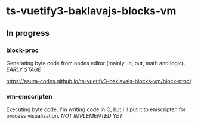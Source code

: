 # ts-vuetify3-baklavajs-blocks-vm

## In progress

### block-proc

Generating byte code from nodes editor (mainly: in, out, math and logic). *EARLY STAGE*

https://asura-codes.github.io/ts-vuetify3-baklavajs-blocks-vm/block-proc/

### vm-emscripten

Executing byte code. I'm writing code in C, but I'll put it to emscripten for process visualization. *NOT IMPLEMENTED YET*